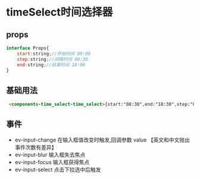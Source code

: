 # timeSelect时间选择器

## props
```js
interface Props{
    start:string;//开始时间 09:00
    step:string;//间隔时间 00:30
    end:string;//结束时间 18:00
}
```

## 基础用法

```html
 <components-time_select-time_select>{start:"08:30",end:"18:30",step:"01:16"}</components-time_select-time_select>
```



## 事件

- ev-input-change 在输入框值改变时触发,回调参数 value   【英文和中文抛出事件次数有差异】
- ev-input-blur 输入框失去焦点
- ev-input-focus 输入框获得焦点
- ev-input-select 点击下拉选中后触发